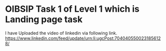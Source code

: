 ﻿# OIBSIP Task 1 of Level 1 which is Landing page task
 I have Uploaded the video of linkedin via following link.
 https://www.linkedin.com/feed/update/urn:li:ugcPost:7040405500231856128/ 
